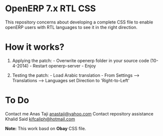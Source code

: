 OpenERP 7.x RTL CSS
===================
This repository concerns about developing a complete CSS file to enable openERP users with RTL languages to see it in the right direction.

How it works?
=============
  1. Applying the patch:
    - Overwrite openerp folder in your source code (10-4-2014)
    - Restart openerp-server
    - Enjoy

  2. Testing the patch:
    - Load Arabic translation
    - From Settings --> Translations --> Languages
      set Direction to 'Right-to-Left'

To Do
=====


Contact me 
  Anas Taji <anastaji@yahoo.com>
Contact repository assistance
  Khalid Said <kifcaliph@hotmail.com>


**Note:** This work basd on **Obay** CSS file.
